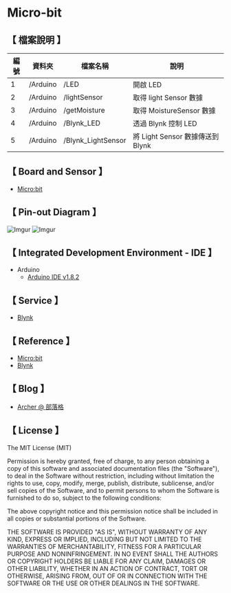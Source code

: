 # Micro-bit
  
## 【 檔案說明 】
      
| 編號 | 資料夾 |  檔案名稱 | 說明  |
|---|---|---|---|
|1| /Arduino  | /LED | 開啟 LED  |
|2| /Arduino  | /lightSensor | 取得 light Sensor 數據 |
|3| /Arduino  | /getMoisture  | 取得 MoistureSensor 數據 |
|4| /Arduino  | /Blynk_LED | 透過 Blynk 控制 LED |
|5| /Arduino  | /Blynk_LightSensor |  將 Light Sensor 數據傳送到 Blynk  |


## 【 Board and Sensor 】

* [Micro:bit](http://microbit.org/)

## 【 Pin-out Diagram 】
![Imgur](http://i.imgur.com/YT8kXJ0.jpg)
![Imgur](http://i.imgur.com/tMi6rZj.jpg)

## 【 Integrated Development Environment - IDE 】
 
 * Arduino
   *  [Arduino IDE v1.8.2](https://www.arduino.cc/en/Main/Software)
      
## 【 Service 】

* [Blynk](http://www.blynk.cc/)

## 【 Reference 】

* [Micro:bit](http://microbit.org/)
* [Blynk](http://www.blynk.cc/)

## 【 Blog 】
* [Archer @ 部落格](https://github.com/ArcherHuang/MyBlog/blob/master/README.md)

## 【 License 】

The MIT License (MIT)

Permission is hereby granted, free of charge, to any person obtaining a copy of this software and associated documentation files (the "Software"), to deal in the Software without restriction, including without limitation the rights to use, copy, modify, merge, publish, distribute, sublicense, and/or sell copies of the Software, and to permit persons to whom the Software is furnished to do so, subject to the following conditions:

The above copyright notice and this permission notice shall be included in all copies or substantial portions of the Software.

THE SOFTWARE IS PROVIDED "AS IS", WITHOUT WARRANTY OF ANY KIND, EXPRESS OR IMPLIED, INCLUDING BUT NOT LIMITED TO THE WARRANTIES OF MERCHANTABILITY, FITNESS FOR A PARTICULAR PURPOSE AND NONINFRINGEMENT. IN NO EVENT SHALL THE AUTHORS OR COPYRIGHT HOLDERS BE LIABLE FOR ANY CLAIM, DAMAGES OR OTHER LIABILITY, WHETHER IN AN ACTION OF CONTRACT, TORT OR OTHERWISE, ARISING FROM, OUT OF OR IN CONNECTION WITH THE SOFTWARE OR THE USE OR OTHER DEALINGS IN THE SOFTWARE.

